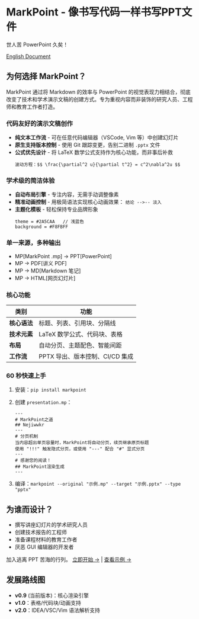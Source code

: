 # MarkPoint \- 像书写代码一样书写PPT文件

世人苦 PowerPoint 久矣！

[English Document](../README.md)

## 为何选择 MarkPoint？

MarkPoint 通过将 Markdown 的效率与 PowerPoint 的视觉表现力相结合，彻底改变了技术和学术演示文稿的创建方式。专为重视内容而非装饰的研究人员、工程师和教育工作者打造。

### 代码友好的演示文稿创作
-   **纯文本工作流** - 可在任意代码编辑器（VSCode, Vim 等）中创建幻灯片
-   **原生支持版本控制** - 使用 Git 跟踪变更，告别二进制 `.pptx` 文件
-   **公式优先设计** - 将 LaTeX 数学公式支持作为核心功能，而非事后补救
    ```markpoint
    波动方程：$$ \frac{\partial^2 u}{\partial t^2} = c^2\nabla^2u $$
    ```

### 学术级的简洁体验
-   **自动布局引擎** - 专注内容，无需手动调整像素
-   **精准动画控制** - 用极简语法实现核心动画效果：
    `结论 -->-- 淡入`
-   **主题化模板** - 轻松保持专业品牌形象
    ```markpoint
    theme = #2A5CAA   // 浅蓝色
    background = #F8FBFF 
    ```

### 单一来源，多种输出
-   MP[MarkPoint .mp] -> PPT[PowerPoint]
-   MP -> PDF[讲义 PDF]
-   MP -> MD[Markdown 笔记]
-   MP -> HTML[网页幻灯片]

### 核心功能
| 类别       | 功能                    |
|----------|-----------------------|
| **核心语法** | 标题、列表、引用块、分隔线         |
| **技术元素** | LaTeX 数学公式、代码块、表格     |
| **布局**   | 自动分页、主题配色、智能间距        |
| **工作流**  | PPTX 导出、版本控制、CI/CD 集成 |

### 60 秒快速上手
1.  安装：`pip install markpoint`

2.  创建 `presentation.mp`：

    ```markpoint
    ---
    # MarkPoint之道  
    ## Nejiwwkr  
    ---
    # 分页机制
    当内容超出单页容量时，MarkPoint将自动分页，续页继承原页标题
    使用 "!!!" 触发隐式分页，或使用 "---" 配合 "#" 显式分页
    ---
    # 感谢您的阅读！
    ## MarkPoint渲染生成  
    ---
    ```

3.  编译：`markpoint --original "示例.mp" --target "示例.pptx" --type "pptx"`

## 为谁而设计？
-   撰写讲座幻灯片的学术研究人员
-   创建技术报告的工程师
-   准备课程材料的教育工作者
-   厌恶 GUI 编辑器的开发者

加入逃离 PPT 苦海的行列。
[立即开始 →](https://github.com/Nejiwwkr/MarkPoint) | [查看示例 →](../example/Example.pptx)

## 发展路线图
-   **v0.9** (当前版本)：核心渲染引擎
-   **v1.0**：表格/代码块/动画支持
-   **v2.0**：IDEA/VSC/Vim 语法解析支持